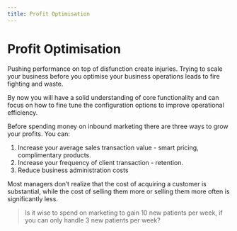 ```yaml
---
title: Profit Optimisation
---
```


# Profit Optimisation

Pushing performance on top of disfunction create injuries. Trying to scale your business before you optimise your business operations leads to fire fighting and waste.

By now you will have a solid understanding of core functionality and can focus on how to fine tune the configuration options to improve operational efficiency.

Before spending money on inbound marketing there are three ways to grow your profits. You can:

1. Increase your average sales transaction value - smart pricing, complimentary products.
2. Increase your frequency of client transaction - retention.
3. Reduce business administration costs

Most managers don’t realize that the cost of acquiring a customer is substantial, while the cost of selling them more or selling them more often is significantly less.

> Is it wise to spend on marketing to gain 10 new patients per week, if you can only handle 3 new patients per week?
